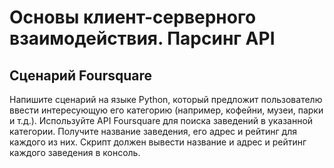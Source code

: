 # Основы клиент-серверного взаимодействия. Парсинг API
## Сценарий Foursquare
Напишите сценарий на языке Python, который предложит пользователю ввести интересующую его категорию (например, кофейни, музеи, парки и т.д.).
Используйте API Foursquare для поиска заведений в указанной категории.
Получите название заведения, его адрес и рейтинг для каждого из них.
Скрипт должен вывести название и адрес и рейтинг каждого заведения в консоль.
